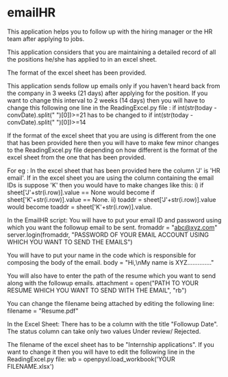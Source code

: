 # emailHR

This application helps you to follow up with the hiring manager or the HR team after applying to jobs.

This application considers that you are maintaining a detailed record of all the positions he/she has applied to in an excel sheet.

The format of the excel sheet has been provided.

This application sends follow up emails only if you haven't heard back from the company in 3 weeks (21 days) after applying for the position. If you want to change this interval to 2 weeks (14 days) then you will have to change this following one line in the ReadingExcel.py file :
  if int(str(today - convDate).split(" ")[0])>=21 has to be changed to if int(str(today - convDate).split(" ")[0])>=14

If the format of the excel sheet that you are using is different from the one that has been provided here then you will have to make few minor changes to the ReadingExcel.py file depending on how different is the format of the excel sheet from the one that has been provided.

For eg :
In the excel sheet that has been provided here the column 'J' is 'HR email'.
If in the excel sheet you are using the column containing the email IDs is suppose 'K' then you would have to make changes like this:
  i) if sheet['J'+str(i.row)].value == None would become if sheet['K'+str(i.row)].value == None.
  ii) toaddr = sheet['J'+str(i.row)].value would become toaddr = sheet['K'+str(i.row)].value.
  
 In the EmailHR script:
 You will have to put your email ID and password using which you want the followup email to be sent.
 fromaddr = "abc@xyz.com"
 server.login(fromaddr, "PASSWORD OF YOUR EMAIL ACCOUNT USING WHICH YOU WANT TO SEND THE EMAILS")
 
 You will have to put your name in the code which is responsible for composing the body of the email.
 body = "Hi,\nMy name is XYZ.............."
 
 You will also have to enter the path of the resume which you want to send along with the followup emails.
 attachment = open("PATH TO YOUR RESUME WHICH YOU WANT TO SEND WITH THE EMAIL", "rb")
 
 You can change the filename being attached by editing the following line:
 filename = "Resume.pdf"
  
 In the Excel Sheet: 
 There has to be a column with the title "Followup Date".
 The status column can take only two values Under review/ Rejected.
 
 The filename of the excel sheet has to be "Internship applications". If you want to change it then you will have to edit the following  line in the ReadingExcel.py file:
 wb = openpyxl.load_workbook('YOUR FILENAME.xlsx')
  

